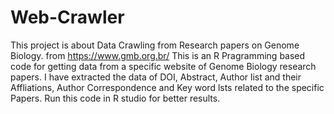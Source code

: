 # Web-Crawler
This project is about Data Crawling from Research papers on Genome Biology. from https://www.gmb.org.br/
This is an R Pragramming based code for getting data from a specific website of Genome Biology research papers. 
I have extracted the data of DOI, Abstract, Author list and their Affliations, Author Correspondence and Key word lsts related to the specific Papers. 
Run this code in R studio for better results. 
